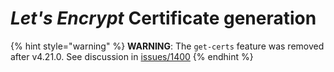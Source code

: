 # *Let's Encrypt* Certificate generation

{% hint style="warning" %}
**WARNING**: The `get-certs` feature was removed after v4.21.0.  See discussion in [issues/1400](https://github.com/StackExchange/dnscontrol/issues/1400)
{% endhint %}
